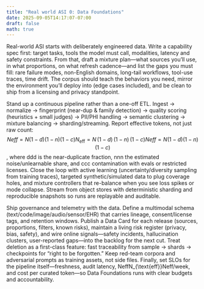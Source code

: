 ```yaml
---
title: "Real world ASI 0: Data Foundations"
date: 2025-09-05T14:17:07-07:00
draft: false
math: true
---
```



<!-- MathJax site-local init -->
<script>
window.MathJax = {
  tex: {
    inlineMath: [['$', '$'], ['\\(', '\\)']],
    displayMath: [['$$','$$'], ['\\[','\\]']]
  },
  options: {
    skipHtmlTags: ['script','noscript','style','textarea','pre','code']
  },
  svg: { fontCache: 'global' }
};
</script>
<script src="https://cdn.jsdelivr.net/npm/mathjax@3/es5/tex-svg.js" id="MathJax-script" async></script>


Real-world ASI starts with deliberately engineered data. Write a capability spec first: target tasks, tools the model must call, modalities, latency and safety constraints. From that, draft a mixture plan—what sources you’ll use, in what proportions, on what refresh cadence—and list the gaps you must fill: rare failure modes, non-English domains, long-tail workflows, tool-use traces, time drift. The corpus should teach the behaviors you need, mirror the environment you’ll deploy into (edge cases included), and be clean to ship from a licensing and privacy standpoint.

Stand up a continuous pipeline rather than a one-off ETL. Ingest → normalize → fingerprint (near-dup & family detection) → quality scoring (heuristics + small judges) → PII/PHI handling → semantic clustering → mixture balancing → sharding/streaming. Report effective tokens, not just raw count: $$Neff=N (1−d) (1−n) (1−c)N_{\text{eff}} = N\,(1-d)\,(1-n)\,(1-c)Neff​=N(1−d)(1−n)(1−c)$$, where ddd is the near-duplicate fraction, nnn the estimated noise/unlearnable share, and ccc contamination with evals or restricted licenses. Close the loop with active learning (uncertainty/diversity sampling from training traces), targeted synthetic/simulated data to plug coverage holes, and mixture controllers that re-balance when you see loss spikes or mode collapse. Stream from object stores with deterministic sharding and reproducible snapshots so runs are replayable and auditable.

Ship governance and telemetry with the data. Define a multimodal schema (text/code/image/audio/sensor/EHR) that carries lineage, consent/license tags, and retention windows. Publish a Data Card for each release (sources, proportions, filters, known risks), maintain a living risk register (privacy, bias, safety), and wire online signals—safety incidents, hallucination clusters, user-reported gaps—into the backlog for the next cut. Treat deletion as a first-class feature: fast traceability from sample → shards → checkpoints for “right to be forgotten.” Keep red-team corpora and adversarial prompts as training assets, not side files. Finally, set SLOs for the pipeline itself—freshness, audit latency, NeffN_{\text{eff}}Neff​/week, and cost per curated token—so Data Foundations runs with clear budgets and accountability.